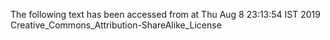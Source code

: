 The following text has been accessed from at Thu Aug 8 23:13:54 IST 2019
Creative_Commons_Attribution-ShareAlike_License
